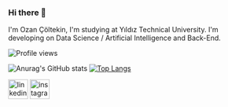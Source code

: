 ### Hi there 👋

I'm Ozan Çöltekin, I'm studying at Yıldız Technical University. I'm developing on Data Science / Artificial Intelligence and Back-End. 

![Profile views](https://gpvc.arturio.dev/OzanColtekin)  

![Anurag's GitHub stats](https://github-readme-stats.vercel.app/api?username=OzanColtekin&show_icons=true&theme=tokyonight&hide=prs) [![Top Langs](https://github-readme-stats.vercel.app/api/top-langs/?username=OzanColtekin&layout=compact&theme=tokyonight)](https://github.com/anuraghazra/github-readme-stats)

[<img src='https://cdn.jsdelivr.net/npm/simple-icons@3.0.1/icons/linkedin.svg' alt='linkedin' height='40'>](https://www.linkedin.com/in/https://www.linkedin.com/in/ozancltkn//)  [<img src='https://cdn.jsdelivr.net/npm/simple-icons@3.0.1/icons/instagram.svg' alt='instagram' height='40'>](https://www.instagram.com/https://www.instagram.com/ozancltkn//)
